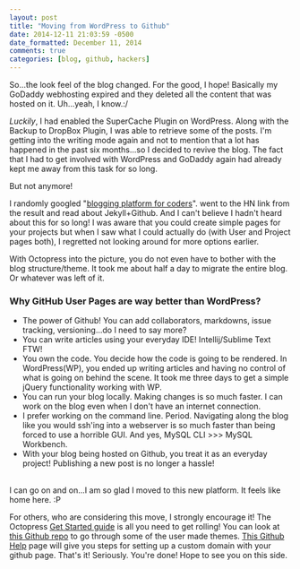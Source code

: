 ```yaml
---
layout: post
title: "Moving from WordPress to Github"
date: 2014-12-11 21:03:59 -0500
date_formatted: December 11, 2014
comments: true
categories: [blog, github, hackers]
---
```

<p>
So...the look feel of the blog changed. For the good, I hope! Basically my GoDaddy webhosting expired and they deleted all the content that was hosted on it. Uh...yeah, I know.:/

<p><em>Luckily</em>, I had enabled the SuperCache Plugin on WordPress. Along with the Backup to DropBox Plugin, I was able to retrieve some of the posts. I'm getting into the writing mode again and not to mention that a lot has happened in the past six months...so I decided to revive the blog. The fact that I had to get involved with WordPress and GoDaddy again had already kept me away from this task for so long. <br />

But not anymore! 
<!--more-->
I randomly googled "<a href="http://goo.gl/02SPK4">blogging platform for coders</a>". went to the HN link from the result and read about Jekyll+Github. And I can't believe I hadn't heard about this for so long!  I was aware that you could create simple pages for your projects but when I saw what I could actually do (with User and Project pages both), I regretted not looking around for more options earlier. <br />

With Octopress into the picture, you do not even have to bother with the blog structure/theme. It took me about half a day to migrate the entire blog. Or whatever was left of it. 

<p><h3>Why GitHub User Pages are way better than WordPress?</h3> 
<ul>
<li>The power of Github! You can add collaborators, markdowns, issue tracking, versioning...do I need to say more? 
<li> You can write articles using your everyday IDE! Intellij/Sublime Text FTW!
<li>You own the code. You decide how the code is going to be rendered. In WordPress(WP), you ended up writing articles and having no control of what is going on behind the scene. It took me three days to get a simple jQuery functionality working with WP. 
<li> You can run your blog locally. Making changes is so much faster. I can work on the blog even when I don't have an internet connection.  
<li> I prefer working on the command line. Period. Navigating along the blog like you would ssh'ing into a webserver is so much faster than being forced to use a horrible GUI. And yes, MySQL CLI &gt;&gt;&gt; MySQL Workbench.
<li>With your blog being hosted on Github, you treat it as an everyday project! Publishing a new post is no longer a hassle!
</ul>
<br />
I can go on and on...I am so glad I moved to this new platform. It feels like home here. :P

<p> For others, who are considering this move, I strongly encourage it! The Octopress <a href="http://octopress.org/docs/setup/">Get Started guide</a> is all you need to get rolling! You can look at <a href="https://github.com/imathis/octopress/wiki/3rd-Party-Octopress-Themes" >this Github repo</a> to go through some of the user made themes. <a href="https://help.github.com/articles/setting-up-a-custom-domain-with-github-pages/" >This Github Help</a> page will give you steps for setting up a custom domain with your github page. That's it! Seriously. You're done! Hope to see you on this side. 






